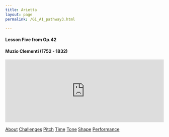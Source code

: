 ```yaml
---
title: Arietta
layout: page
permalink: /G1_A1_pathway3.html

---
```


#### Lesson Five from Op.42

#### Muzio Clementi (1752 - 1832)

<iframe width="100%" height="200" scrolling="no" frameborder="no" src="https://w.soundcloud.com/player/?url=https%3A//api.soundcloud.com/tracks/186949914%3Fsecret_token%3Ds-dzFHo&amp;auto_play=false&amp;hide_related=false&amp;show_comments=true&amp;show_user=true&amp;show_reposts=false&amp;visual=true"></iframe>

<a href="G1_A1_about3.html" class="button info" style="width: 95%" >About</a>
<a href="G1_A1_challenges.html" class="button info" style="width: 95%" >Challenges</a>
<a href="G1_A1_pitch.html" class="button info" style="width: 95%">Pitch</a>
<a href="G1_A1_time.html" class="button info" style="width: 95%">Time</a>
<a href="G1_A1_tone.html" class="button info" style="width: 95%" >Tone</a>
<a href="G1_A1_shape.html" class="button info" style="width: 95%" >Shape</a>
<a href="G1_A1_performance.html" class="button info" style="width: 95%" >Performance</a>



